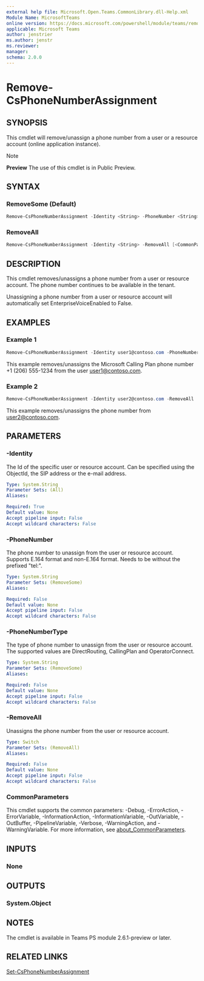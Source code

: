 ```yaml
---
external help file: Microsoft.Open.Teams.CommonLibrary.dll-Help.xml
Module Name: MicrosoftTeams
online version: https://docs.microsoft.com/powershell/module/teams/remove-csphonenumberassignment
applicable: Microsoft Teams
author: jenstrier
ms.author: jenstr
ms.reviewer: 
manager:
schema: 2.0.0
---
```


# Remove-CsPhoneNumberAssignment

## SYNOPSIS
This cmdlet will remove/unassign a phone number from a user or a resource account (online application instance).

> [!NOTE]
> **Preview** The use of this cmdlet is in Public Preview.
  
## SYNTAX

### RemoveSome (Default)
```powershell
Remove-CsPhoneNumberAssignment -Identity <String> -PhoneNumber <String> -PhoneNumberType <String> [<CommonParameters>]
```

### RemoveAll
```powershell
Remove-CsPhoneNumberAssignment -Identity <String> -RemoveAll [<CommonParameters>]
```

## DESCRIPTION
This cmdlet removes/unassigns a phone number from a user or resource account. The phone number continues to be available in the tenant.

Unassigning a phone number from a user or resource account will automatically set EnterpriseVoiceEnabled to False.

## EXAMPLES

### Example 1
```powershell
Remove-CsPhoneNumberAssignment -Identity user1@contoso.com -PhoneNumber +12065551234 -PhoneNumberType CallingPlan
```
This example removes/unassigns the Microsoft Calling Plan phone number +1 (206) 555-1234 from the user user1@contoso.com.

### Example 2
```powershell
Remove-CsPhoneNumberAssignment -Identity user2@contoso.com -RemoveAll
```
This example removes/unassigns the phone number from user2@contoso.com.


## PARAMETERS

### -Identity
The Id of the specific user or resource account. Can be specified using the ObjectId, the SIP address or the e-mail address.

```yaml
Type: System.String
Parameter Sets: (All)
Aliases:

Required: True
Default value: None
Accept pipeline input: False
Accept wildcard characters: False
```

### -PhoneNumber
The phone number to unassign from the user or resource account. Supports E.164 format and non-E.164 format. Needs to be without the prefixed "tel:".


```yaml
Type: System.String
Parameter Sets: (RemoveSome)
Aliases:

Required: False
Default value: None
Accept pipeline input: False
Accept wildcard characters: False
```

### -PhoneNumberType
The type of phone number to unassign from the user or resource account. The supported values are DirectRouting, CallingPlan and OperatorConnect.

```yaml
Type: System.String
Parameter Sets: (RemoveSome)
Aliases:

Required: False
Default value: None
Accept pipeline input: False
Accept wildcard characters: False
```

### -RemoveAll
Unassigns the phone number from the user or resource account.

```yaml
Type: Switch
Parameter Sets: (RemoveAll)
Aliases:

Required: False
Default value: None
Accept pipeline input: False
Accept wildcard characters: False
```

### CommonParameters
This cmdlet supports the common parameters: -Debug, -ErrorAction, -ErrorVariable, -InformationAction, -InformationVariable, -OutVariable, -OutBuffer, -PipelineVariable, -Verbose, -WarningAction, and -WarningVariable. For more information, see [about_CommonParameters](https://go.microsoft.com/fwlink/?LinkID=113216).

## INPUTS

### None

## OUTPUTS

### System.Object

## NOTES
The cmdlet is available in Teams PS module 2.6.1-preview or later.

## RELATED LINKS
[Set-CsPhoneNumberAssignment](Set-CsPhoneNumberAssignment.md)
